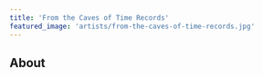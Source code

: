 ```yaml
---
title: 'From the Caves of Time Records'
featured_image: 'artists/from-the-caves-of-time-records.jpg'
---
```


## About


